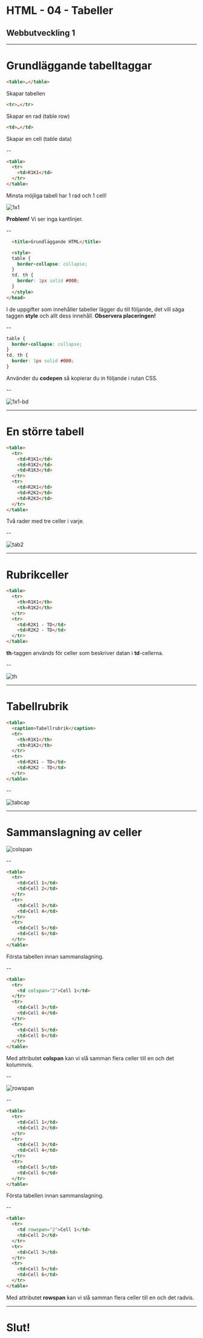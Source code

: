# HTML - 04 - Tabeller
## Webbutveckling 1

---

# Grundläggande tabelltaggar

```html
<table>…</table> 
```

Skapar tabellen

```html
<tr>…</tr> 
```

Skapar en rad (table row)

```html
<td>…</td> 
```

Skapar en cell (table data)

--

```html
<table>
  <tr>
    <td>R1K1</td>
  </tr>
</table>
```

Minsta möjliga tabell har 1 rad och 1 cell!

![1x1](images/1x1.png)

**Problem!** Vi ser inga kantlinjer.

--

```html
  <title>Grundläggande HTML</title>

  <style>
  table {
    border-collapse: collapse;
  }
  td, th {
    border: 1px solid #000;
  }
  </style>
</head>
```

I de uppgifter som innehåller tabeller lägger du till följande, det vill säga taggen **style** och allt dess innehåll. **Observera placeringen!**

--

```css
table {
  border-collapse: collapse;
}
td, th {
  border: 1px solid #000;
}
```

Använder du **codepen** så kopierar du in följande i rutan CSS.

--

![1x1-bd](images/1x1-bd.png)

---

# En större tabell

```html
<table>
  <tr>
    <td>R1K1</td>
    <td>R1K2</td>
    <td>R1K3</td>
  </tr>
  <tr>
    <td>R2K1</td>
    <td>R2K2</td>
    <td>R2K3</td>
  </tr>
</table>
```

Två rader med tre celler i varje.

--

![tab2](images/tab2.png)

---

# Rubrikceller

```html
<table>
  <tr>
    <th>R1K1</th>
    <th>R1K2</th>
  </tr>
  <tr>
    <td>R2K1 - TD</td>
    <td>R2K2 - TD</td>
  </tr>
</table>
```

**th**-taggen används för celler som beskriver datan i **td**-cellerna.

--

![th](images/th.png)

---

# Tabellrubrik

```html
<table>
  <caption>Tabellrubrik</caption>
  <tr>
    <th>R1K1</th>
    <th>R1K2</th>
  </tr>
  <tr>
    <td>R2K1 - TD</td>
    <td>R2K2 - TD</td>
  </tr>
</table>
```

--

![tabcap](images/tabcap.png)

---

# Sammanslagning av celler

![colspan](images/colspan.png)

--

```html
<table>
  <tr>
    <td>Cell 1</td>
    <td>Cell 2</td>
  </tr>
  <tr>
    <td>Cell 3</td>
    <td>Cell 4</td>
  </tr>
  <tr>
    <td>Cell 5</td>
    <td>Cell 6</td>
  </tr>
</table>
```

Första tabellen innan sammanslagning.

--

```html
<table>
  <tr>
    <td colspan="2">Cell 1</td>
  </tr>
  <tr>
    <td>Cell 3</td>
    <td>Cell 4</td>
  </tr>
  <tr>
    <td>Cell 5</td>
    <td>Cell 6</td>
  </tr>
</table>
```

Med attributet **colspan** kan vi slå samman flera celler till en och det kolumnvis.

--

![rowspan](images/rowspan.png)

--

```html
<table>
  <tr>
    <td>Cell 1</td>
    <td>Cell 2</td>
  </tr>
  <tr>
    <td>Cell 3</td>
    <td>Cell 4</td>
  </tr>
  <tr>
    <td>Cell 5</td>
    <td>Cell 6</td>
  </tr>
</table>
```

Första tabellen innan sammanslagning.

--

```html
<table>
  <tr>
    <td rowspan="2">Cell 1</td>
    <td>Cell 2</td>
  </tr>
  <tr>
    <td>Cell 3</td>
  </tr>
  <tr>
    <td>Cell 5</td>
    <td>Cell 6</td>
  </tr>
</table>
```

Med attributet **rowspan** kan vi slå samman flera celler till en och det radvis.

---

# Slut!